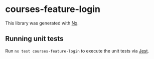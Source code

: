 # courses-feature-login

This library was generated with [Nx](https://nx.dev).

## Running unit tests

Run `nx test courses-feature-login` to execute the unit tests via [Jest](https://jestjs.io).
